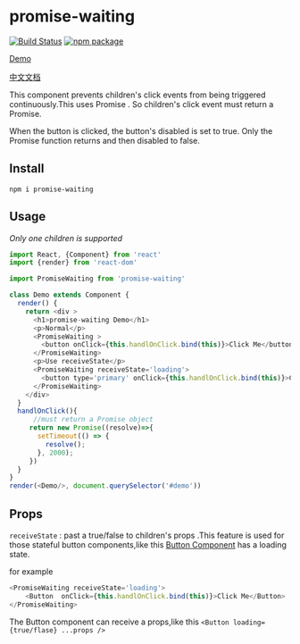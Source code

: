 # promise-waiting

[![Build Status](https://travis-ci.org/huangliop/promise-waiting.svg?branch=master)](https://travis-ci.org/huangliop/promise-waiting)
[![npm package][npm-badge]][npm]


[Demo](https://huangliop.github.io/promise-waiting/)


[中文文档](https://github.com/huangliop/promise-waiting/blob/master/README.cn.md)

This component prevents children's click events from being triggered continuously.This uses Promise . So children's click event must return a Promise.


When the button is clicked, the button's disabled is set to true. Only the Promise function returns and then disabled to false.


## Install


`npm i promise-waiting`


## Usage

*Only one children is supported*

```js
import React, {Component} from 'react'
import {render} from 'react-dom'

import PromiseWaiting from 'promise-waiting'

class Demo extends Component {
  render() {
    return <div >
      <h1>promise-waiting Demo</h1>
      <p>Normal</p>
      <PromiseWaiting >
        <button onClick={this.handlOnClick.bind(this)}>Click Me</button>
      </PromiseWaiting>
      <p>Use receiveState</p>
      <PromiseWaiting receiveState='loading'>
        <button type='primary' onClick={this.handlOnClick.bind(this)}>Click Me</button>
      </PromiseWaiting>
    </div>
  }
  handlOnClick(){ 
      //must return a Promise object
     return new Promise((resolve)=>{
       setTimeout(() => {
         resolve();
       }, 2000);
     })
  }
}
render(<Demo/>, document.querySelector('#demo'))
```

## Props

`receiveState` : past a true/false to children's props .This feature is used for those stateful button components,like this [Button Component](https://ice.work/component/button) has a loading state.

for example
```js
<PromiseWaiting receiveState='loading'>
    <Button  onClick={this.handlOnClick.bind(this)}>Click Me</Button>
</PromiseWaiting>
```
The Button component can receive a props,like this `<Button loading={true/flase} ...props />`

[npm-badge]: https://img.shields.io/npm/v/promise-waiting.png?style=flat-square
[npm]: https://www.npmjs.com/package/promise-waiting

